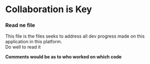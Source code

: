 # Collaboration is Key

### Read ne file

This file is the files seeks to address all dev progress made on this application in this platform. <br>
Do well to read it <br>

__Comments would be as to who worked on which code__

